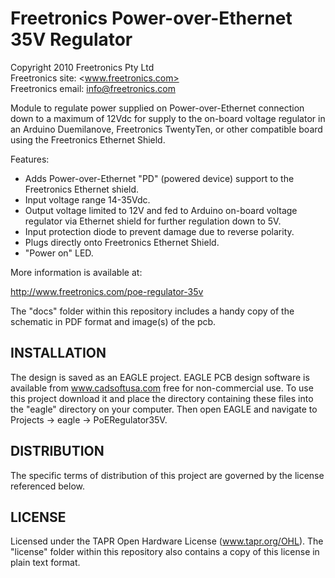 Freetronics Power-over-Ethernet 35V Regulator
=============================================
Copyright 2010 Freetronics Pty Ltd  
Freetronics site:  <www.freetronics.com>  
Freetronics email: <info@freetronics.com>  

Module to regulate power supplied on Power-over-Ethernet connection
down to a maximum of 12Vdc for supply to the on-board voltage regulator
in an Arduino Duemilanove, Freetronics TwentyTen, or other compatible
board using the Freetronics Ethernet Shield.

Features:

 * Adds Power-over-Ethernet "PD" (powered device) support to the
   Freetronics Ethernet shield.
 * Input voltage range 14-35Vdc.
 * Output voltage limited to 12V and fed to Arduino on-board voltage
   regulator via Ethernet shield for further regulation down to 5V.
 * Input protection diode to prevent damage due to reverse polarity.
 * Plugs directly onto Freetronics Ethernet Shield.
 * "Power on" LED.


More information is available at:

  http://www.freetronics.com/poe-regulator-35v

The "docs" folder within this repository includes a handy copy of the
schematic in PDF format and image(s) of the pcb.


INSTALLATION
------------
The design is saved as an EAGLE project. EAGLE PCB design software is
available from www.cadsoftusa.com free for non-commercial use. To use
this project download it and place the directory containing these files
into the "eagle" directory on your computer. Then open EAGLE and
navigate to Projects -> eagle -> PoERegulator35V.


DISTRIBUTION
------------
The specific terms of distribution of this project are governed by the
license referenced below.


LICENSE
-------
Licensed under the TAPR Open Hardware License (www.tapr.org/OHL).
The "license" folder within this repository also contains a copy of
this license in plain text format.
